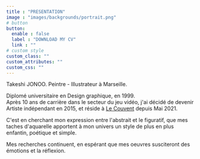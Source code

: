 ```yaml
---
title : "PRESENTATION"
image : "images/backgrounds/portrait.png"
# button
button:
  enable : false
  label : "DOWNLOAD MY CV"
  link : ""
# custom style
custom_class: ""
custom_attributes: ""
custom_css: ""
---
```


Takeshi JONOO. Peintre - Illustrateur à Marseille.  

Diplomé universitaire en Design graphique, en 1999.  
Après 10 ans de carrière dans le secteur du jeu vidéo, j'ai décidé de devenir Artiste indépendant en 2015, et réside à [Le Couvent](http://le-couvent.org) depuis Mai 2021.

C'est en cherchant mon expression entre l'abstrait et le figuratif, que mes taches d'aquarelle apportent à mon univers un style de plus en plus enfantin, poétique et simple.  

Mes recherches continuent, en espérant que mes oeuvres susciteront des émotions et la réflexion.
